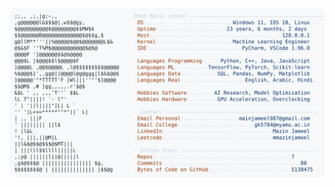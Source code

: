 <picture>
  <source srcset="https://raw.githubusercontent.com/mmazinjameel/mmazinjameel/main/dark_mode.svg?v=1746598510" media="(prefers-color-scheme: dark)">
  <img src="https://raw.githubusercontent.com/mmazinjameel/mmazinjameel/main/light_mode.svg?v=1746598510">
</picture>
